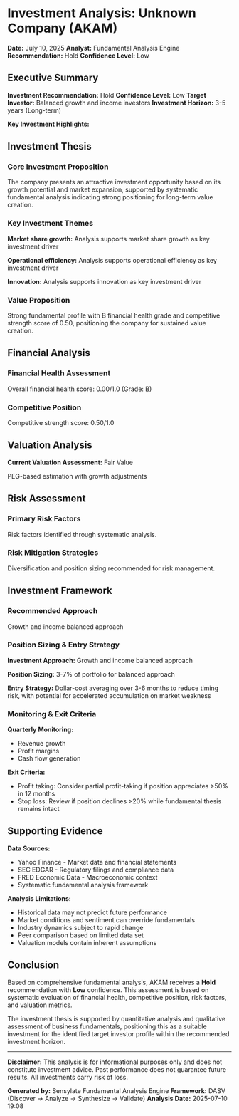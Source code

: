 # Investment Analysis: Unknown Company (AKAM)

**Date:** July 10, 2025
**Analyst:** Fundamental Analysis Engine
**Recommendation:** Hold
**Confidence Level:** Low

## Executive Summary

**Investment Recommendation:** Hold
**Confidence Level:** Low
**Target Investor:** Balanced growth and income investors
**Investment Horizon:** 3-5 years (Long-term)

**Key Investment Highlights:**


## Investment Thesis

### Core Investment Proposition
The company presents an attractive investment opportunity based on its growth potential and market expansion, supported by systematic fundamental analysis indicating strong positioning for long-term value creation.

### Key Investment Themes
**Market share growth:** Analysis supports market share growth as key investment driver

**Operational efficiency:** Analysis supports operational efficiency as key investment driver

**Innovation:** Analysis supports innovation as key investment driver

### Value Proposition
Strong fundamental profile with B financial health grade and competitive strength score of 0.50, positioning the company for sustained value creation.

## Financial Analysis

### Financial Health Assessment
Overall financial health score: 0.00/1.0 (Grade: B)

### Competitive Position
Competitive strength score: 0.50/1.0

## Valuation Analysis

**Current Valuation Assessment:** Fair Value

PEG-based estimation with growth adjustments

## Risk Assessment

### Primary Risk Factors
Risk factors identified through systematic analysis.

### Risk Mitigation Strategies
Diversification and position sizing recommended for risk management.

## Investment Framework

### Recommended Approach
Growth and income balanced approach

### Position Sizing & Entry Strategy
**Investment Approach:** Growth and income balanced approach

**Position Sizing:** 3-7% of portfolio for balanced approach

**Entry Strategy:** Dollar-cost averaging over 3-6 months to reduce timing risk, with potential for accelerated accumulation on market weakness

### Monitoring & Exit Criteria
**Quarterly Monitoring:**
- Revenue growth
- Profit margins
- Cash flow generation

**Exit Criteria:**
- Profit taking: Consider partial profit-taking if position appreciates >50% in 12 months
- Stop loss: Review if position declines >20% while fundamental thesis remains intact

## Supporting Evidence

**Data Sources:**
- Yahoo Finance - Market data and financial statements
- SEC EDGAR - Regulatory filings and compliance data
- FRED Economic Data - Macroeconomic context
- Systematic fundamental analysis framework

**Analysis Limitations:**
- Historical data may not predict future performance
- Market conditions and sentiment can override fundamentals
- Industry dynamics subject to rapid change
- Peer comparison based on limited data set
- Valuation models contain inherent assumptions

## Conclusion

Based on comprehensive fundamental analysis, AKAM receives a **Hold** recommendation with **Low** confidence. This assessment is based on systematic evaluation of financial health, competitive position, risk factors, and valuation metrics.

The investment thesis is supported by quantitative analysis and qualitative assessment of business fundamentals, positioning this as a suitable investment for the identified target investor profile within the recommended investment horizon.

---

**Disclaimer:** This analysis is for informational purposes only and does not constitute investment advice. Past performance does not guarantee future results. All investments carry risk of loss.

**Generated by:** Sensylate Fundamental Analysis Engine
**Framework:** DASV (Discover → Analyze → Synthesize → Validate)
**Analysis Date:** 2025-07-10 19:08
